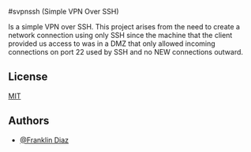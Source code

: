 #svpnssh (Simple VPN Over SSH)

Is a simple VPN over SSH. This project arises from the need to create a network connection using only SSH since the machine that the client provided us access to was in a DMZ that only allowed incoming connections on port 22 used by SSH and no NEW connections outward.


## License

[MIT](https://choosealicense.com/licenses/mit/)


## Authors

- [@Franklin Diaz](https://github.com/franklin83diaz)